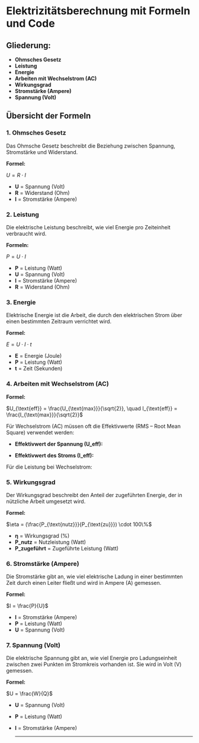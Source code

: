 # Elektrizitätsberechnung mit Formeln und Code

## Gliederung:
- **Ohmsches Gesetz**
- **Leistung**
- **Energie**
- **Arbeiten mit Wechselstrom (AC)**
- **Wirkungsgrad**
- **Stromstärke (Ampere)**
- **Spannung (Volt)**

## Übersicht der Formeln

### 1. Ohmsches Gesetz
Das Ohmsche Gesetz beschreibt die Beziehung zwischen Spannung, Stromstärke und Widerstand.

**Formel:**

$U = R \cdot I$

- **U** = Spannung (Volt)
- **R** = Widerstand (Ohm)
- **I** = Stromstärke (Ampere)

### 2. Leistung
Die elektrische Leistung beschreibt, wie viel Energie pro Zeiteinheit verbraucht wird.

**Formeln:**

$P = U \cdot I$

- **P** = Leistung (Watt)
- **U** = Spannung (Volt)
- **I** = Stromstärke (Ampere)
- **R** = Widerstand (Ohm)

### 3. Energie
Elektrische Energie ist die Arbeit, die durch den elektrischen Strom über einen bestimmten Zeitraum verrichtet wird.

**Formel:**

$E = U \cdot I \cdot t$

- **E** = Energie (Joule)
- **P** = Leistung (Watt)
- **t** = Zeit (Sekunden)

### 4. Arbeiten mit Wechselstrom (AC)

**Formel:**

$U_{\text{eff}} = \frac{U_{\text{max}}}{\sqrt{2}}, \quad I_{\text{eff}} = \frac{I_{\text{max}}}{\sqrt{2}}$

Für Wechselstrom (AC) müssen oft die Effektivwerte (RMS – Root Mean Square) verwendet werden:

- **Effektivwert der Spannung (U_eff):**

- **Effektivwert des Stroms (I_eff):**

Für die Leistung bei Wechselstrom:

### 5. Wirkungsgrad
Der Wirkungsgrad beschreibt den Anteil der zugeführten Energie, der in nützliche Arbeit umgesetzt wird.

**Formel:**

$\eta = (\frac{P_{\text{nutz}}}{P_{\text{zu}}}) \cdot 100\%$

- **η** = Wirkungsgrad (%)
- **P_nutz** = Nutzleistung (Watt)
- **P_zugeführt** = Zugeführte Leistung (Watt)

### 6. Stromstärke (Ampere)
Die Stromstärke  gibt an, wie viel elektrische Ladung  in einer bestimmten Zeit  durch einen Leiter fließt und wird in Ampere (A) gemessen.

**Formel:**

$I = \frac{P}{U}$

- **I** = Stromstärke (Ampere)
- **P** = Leistung (Watt)
- **U** = Spannung (Volt)

### 7. Spannung (Volt)

Die elektrische Spannung gibt an, wie viel Energie pro Ladungseinheit zwischen zwei Punkten im Stromkreis vorhanden ist. Sie wird in Volt (V) gemessen.

**Formel:**  

$U = \frac{W}{Q}$

- **U** = Spannung (Volt)
- **P** = Leistung (Watt)
- **I** = Stromstärke (Ampere)

  ---
